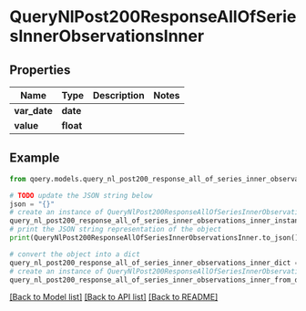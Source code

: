 # QueryNlPost200ResponseAllOfSeriesInnerObservationsInner


## Properties

Name | Type | Description | Notes
------------ | ------------- | ------------- | -------------
**var_date** | **date** |  | 
**value** | **float** |  | 

## Example

```python
from qoery.models.query_nl_post200_response_all_of_series_inner_observations_inner import QueryNlPost200ResponseAllOfSeriesInnerObservationsInner

# TODO update the JSON string below
json = "{}"
# create an instance of QueryNlPost200ResponseAllOfSeriesInnerObservationsInner from a JSON string
query_nl_post200_response_all_of_series_inner_observations_inner_instance = QueryNlPost200ResponseAllOfSeriesInnerObservationsInner.from_json(json)
# print the JSON string representation of the object
print(QueryNlPost200ResponseAllOfSeriesInnerObservationsInner.to_json())

# convert the object into a dict
query_nl_post200_response_all_of_series_inner_observations_inner_dict = query_nl_post200_response_all_of_series_inner_observations_inner_instance.to_dict()
# create an instance of QueryNlPost200ResponseAllOfSeriesInnerObservationsInner from a dict
query_nl_post200_response_all_of_series_inner_observations_inner_from_dict = QueryNlPost200ResponseAllOfSeriesInnerObservationsInner.from_dict(query_nl_post200_response_all_of_series_inner_observations_inner_dict)
```
[[Back to Model list]](../README.md#documentation-for-models) [[Back to API list]](../README.md#documentation-for-api-endpoints) [[Back to README]](../README.md)


